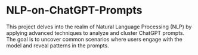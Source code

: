 # NLP-on-ChatGPT-Prompts
This project delves into the realm of Natural Language Processing (NLP) by applying advanced techniques to analyze and cluster ChatGPT prompts. The goal is to uncover common scenarios where users engage with the model and reveal patterns in the prompts.
